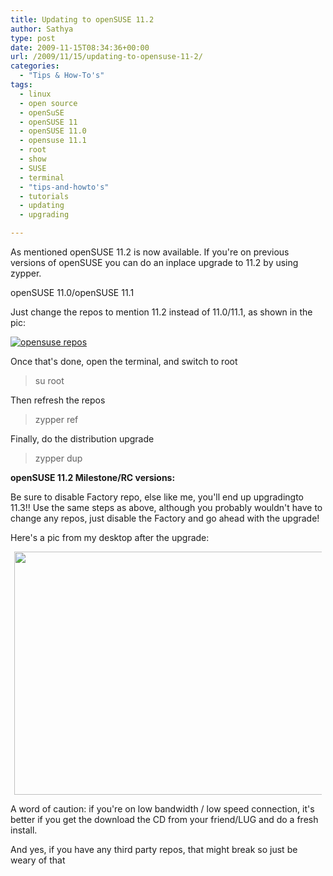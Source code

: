 ```yaml
---
title: Updating to openSUSE 11.2
author: Sathya
type: post
date: 2009-11-15T08:34:36+00:00
url: /2009/11/15/updating-to-opensuse-11-2/
categories:
  - "Tips & How-To's"
tags:
  - linux
  - open source
  - openSuSE
  - openSUSE 11
  - openSUSE 11.0
  - opensuse 11.1
  - root
  - show
  - SUSE
  - terminal
  - "tips-and-howto's"
  - tutorials
  - updating
  - upgrading

---
```

As mentioned openSUSE 11.2 is now available. If you're on previous versions of openSUSE you can do an inplace upgrade to 11.2 by using zypper.

openSUSE 11.0/openSUSE 11.1

Just change the repos to mention 11.2 instead of 11.0/11.1, as shown in the pic:

<!--more-->

[<img class="aligncenter size-medium wp-image-796" title="opensuse repos" src="https://i.sathyabh.at/ss/2009/11/opensuse-repos-300x155.jpg" alt="opensuse repos"   srcset="https://i.sathyabh.at/ss/2009/11/opensuse-repos-300x155.jpg 300w, https://i.sathyabh.at/ss/2009/11/opensuse-repos.jpeg 1001w" sizes="(max-width: 300px) 100vw, 300px" />][1]

Once that's done, open the terminal, and switch to root

> su root

Then refresh the repos

> zypper ref

Finally, do the distribution upgrade

> zypper dup

**openSUSE 11.2 Milestone/RC versions:**

Be sure to disable Factory repo, else like me, you'll end up upgradingto 11.3!! Use the same steps as above, although you probably wouldn't have to change any repos, just disable the Factory and go ahead with the upgrade!

Here's a pic from my desktop after the upgrade:

<a id="aptureLink_48N5sHAeLS" style="margin: 0pt auto; padding: 0px 6px; text-align: center; display: block;" href="https://apture.s3.amazonaws.com/00000124f6f3ff797b1b4ed9007f000000000001.opensuse%20desky.jpeg"><img style="border: 0px none;" title="opensuse desky" src="https://apture.s3.amazonaws.com/00000124f6f3ff797b1b4ed9007f000000000001.opensuse%20desky.jpeg" alt="" width="622.96px" height="389.35px" /></a>

A word of caution: if you're on low bandwidth / low speed connection, it's better if you get the download the CD from your friend/LUG and do a fresh install.

And yes, if you have any third party repos, that might break so just be weary of that

 [1]: https://i.sathyabh.at/ss/2009/11/opensuse-repos.jpeg
